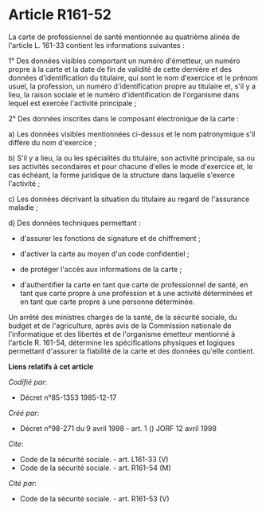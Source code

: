 # Article R161-52

La carte de professionnel de santé mentionnée au quatrième alinéa de l'article L. 161-33 contient les informations
suivantes :

1° Des données visibles comportant un numéro d'émetteur, un numéro propre à la carte et la date de fin de validité de cette
dernière et des données d'identification du titulaire, qui sont le nom d'exercice et le prénom usuel, la profession, un
numéro d'identification propre au titulaire et, s'il y a lieu, la raison sociale et le numéro d'identification de l'organisme
dans lequel est exercée l'activité principale ;

2° Des données inscrites dans le composant électronique de la carte :

a) Les données visibles mentionnées ci-dessus et le nom patronymique s'il diffère du nom d'exercice ;

b) S'il y a lieu, la ou les spécialités du titulaire, son activité principale, sa ou ses activités secondaires et pour
chacune d'elles le mode d'exercice et, le cas échéant, la forme juridique de la structure dans laquelle s'exerce l'activité ;

c) Les données décrivant la situation du titulaire au regard de l'assurance maladie ;

d) Des données techniques permettant :

- d'assurer les fonctions de signature et de chiffrement ;

- d'activer la carte au moyen d'un code confidentiel ;

- de protéger l'accès aux informations de la carte ;

- d'authentifier la carte en tant que carte de professionnel de santé, en tant que carte propre à une profession et à une
activité déterminées et en tant que carte propre à une personne déterminée.

Un arrêté des ministres chargés de la santé, de la sécurité sociale, du budget et de l'agriculture, après avis de la
Commission nationale de l'informatique et des libertés et de l'organisme émetteur mentionné à l'article R. 161-54, détermine
les spécifications physiques et logiques permettant d'assurer la fiabilité de la carte et des données qu'elle contient.

**Liens relatifs à cet article**

_Codifié par_:

  - Décret n°85-1353 1985-12-17

_Créé par_:

  - Décret n°98-271 du 9 avril 1998 - art. 1 () JORF 12 avril 1998

_Cite_:

  - Code de la sécurité sociale. - art. L161-33 (V)
  - Code de la sécurité sociale. - art. R161-54 (M)

_Cité par_:

  - Code de la sécurité sociale. - art. R161-53 (V)
